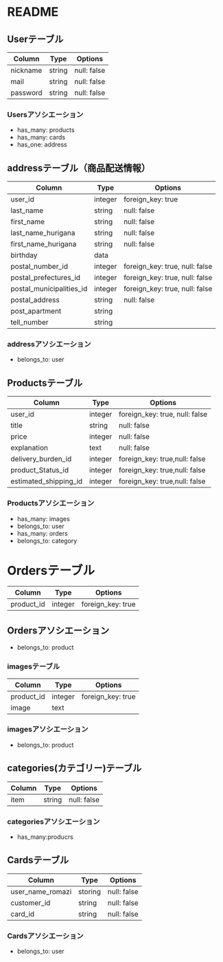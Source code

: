  # README

## Userテーブル
|Column|Type|Options|
|-------|-----|-------|
|nickname|string|null: false|
|mail|string|null: false|
|password|string|null: false|

### Usersアソシエーション
- has_many: products
- has_many: cards
- has_one: address


## addressテーブル（商品配送情報）
|Column|Type|Options|
|-------|-----|-------|
|user_id|integer|foreign_key: true|
|last_name|string|null: false|
|first_name|string|null: false|
|last_name_hurigana|string|null: false|
|first_name_hurigana|string|null: false|
|birthday|data||
|postal_number_id|integer|foreign_key: true, null: false|
|postal_prefectures_id|integer|foreign_key: true, null: false|
|postal_municipalities_id|integer|foreign_key: true, null: false|
|postal_address|string|null: false|
|post_apartment|string||
|tell_number|string||

### addressアソシエーション
- belongs_to: user


## Productsテーブル

|Column|Type|Options|
|-------|-----|-------|
|user_id|integer|foreign_key: true, null: false|
|title|string|null: false|
|price|integer|null: false|
|explanation|text|null: false|
|delivery_burden_id|integer|foreign_key: true,null: false|
|product_Status_id|integer|foreign_key: true,null: false|
|estimated_shipping_id|integer|foreign_key: true,null: false|

### Productsアソシエーション
- has_many: images
- belongs_to: user
- has_many: orders
- belongs_to: category

# Ordersテーブル

|Column|Type|Options|
|-------|-----|-------|
|product_id|integer|foreign_key: true|


## Ordersアソシエーション
- belongs_to: product

### imagesテーブル

|Column|Type|Options|
|-------|-----|-------|
|product_id|integer|foreign_key: true|
|image|text||

### imagesアソシエーション
- belongs_to: product

## categories(カテゴリー)テーブル
|Column|Type|Options|
|-------|-----|-------|
|item|string|null: false|

### categoriesアソシエーション
- has_many:producrs



## Cardsテーブル
|Column|Type|Options|
|-------|-----|-------|
|user_name_romazi|storing|null: false|
|customer_id|string|null: false|
|card_id|string|null: false|


### Cardsアソシエーション
- belongs_to: user